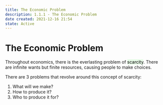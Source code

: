 ```yaml
---
title: The Economic Problem
description: 1.1.1 - The Economic Problem
date created: 2021-12-16 21:54
state: Active
---
```


#  The Economic Problem

Throughout economics, there is the everlasting problem of <mark style="background: #BBFABB55;">scarcity</mark>.
There are infinite wants but finite resources, causing people to make choices.

There are 3 problems that revolve around this concept of scarcity: 
1) What will we make?
2) How to produce it?
3) Who to produce it for?

